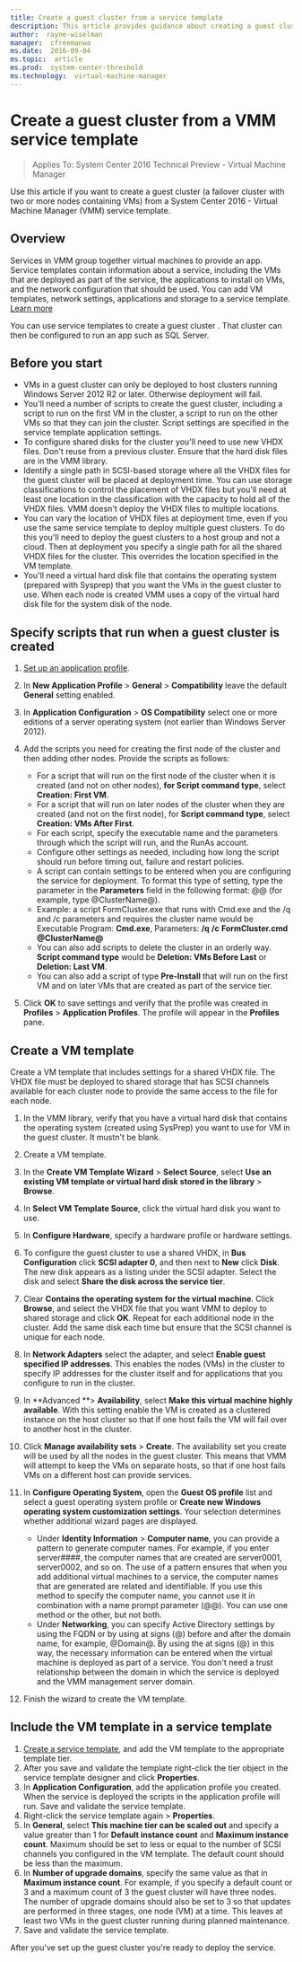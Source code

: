 ```yaml
---
title: Create a guest cluster from a service template
description: This article provides guidance about creating a guest cluster from a service tempalte
author:  rayne-wiselman
manager:  cfreemanwa
ms.date:  2016-09-04
ms.topic:  article
ms.prod:  system-center-threshold
ms.technology:  virtual-machine-manager
---
```


# Create a guest cluster from a VMM service template

>Applies To: System Center 2016 Technical Preview - Virtual Machine Manager

Use this article if you want to create a guest cluster (a failover cluster with two or more nodes containing VMs) from a System Center 2016 - Virtual Machine Manager (VMM) service template.

## Overview

Services in VMM group together virtual machines to provide an app. Service templates contain information about a service, including the VMs that are deployed as part of the service, the applications to install on VMs, and the network configuration that should be used. You can add VM templates, network settings, applications and storage to a service template. [Learn more](manage-library-add-service-templates.md)

You can use service templates to create a guest cluster . That cluster can then be configured to run an app such as SQL Server.


## Before you start

- VMs in a guest cluster can only be deployed to host clusters running Windows Server 2012 R2 or later. Otherwise deployment will fail.
- You'll need a number of scripts to create the guest cluster, including a script to run on the first VM in the cluster, a script to run on the other VMs so that they can join the cluster. Script settings are specified in the service template application settings.
- To configure shared disks for the cluster you'll need to use new VHDX files. Don't reuse from a previous cluster. Ensure that the hard disk files are in the VMM library.
- Identify a single path in SCSI-based storage where all the VHDX files for the guest cluster will be placed at deployment time. You can use storage classifications to control the placement of VHDX files but you'll need at least one location in the classification with the capacity to hold all of the VHDX files. VMM doesn't deploy the VHDX files to multiple locations.
- You can vary the location of VHDX files at deployment time, even if you use the same service template to deploy multiple guest clusters. To do this you'll need to deploy the guest clusters to a host group and not a cloud. Then at deployment you specify a single path for all the shared VHDX files for the cluster. This overrides the location specified in the VM template.
- You'll need a virtual hard disk file that contains the operating system (prepared with Sysprep) that you want the VMs in the guest cluster to use. When each node is created VMM uses a copy of the virtual hard disk file for the system disk of the node.


## Specify scripts that run when a guest cluster is created

1. [Set up an application profile](manage-library-add-profiles.md#create-an-application-profile).
2. In **New Application Profile** > **General** > **Compatibility** leave the default **General** setting enabled.
3. In **Application Configuration** > **OS Compatibility** select one or more editions of a server operating system (not earlier than Windows Server 2012).
4. Add the scripts you need for creating the first node of the cluster and then adding other nodes. Provide the scripts as follows:

	- For a script that will run on the first node of the cluster when it is created (and not on other nodes), **for Script command type**, select **Creation: First VM**.
	- For a script that will run on later nodes of the cluster when they are created (and not on the first node), for **Script command type**, select **Creation: VMs After First**.
	- For each script, specify the executable name and the parameters through which the script will run, and the RunAs account.
	- Configure other settings as needed, including how long the script should run before timing out, failure and restart policies.
	- A script can contain settings to be entered when you are configuring the service for deployment. To format this type of setting, type the parameter in the **Parameters** field in the following format: @<SettingLabel>@ (for example, type @ClusterName@).
	- Example: a script FormCluster.exe that runs with Cmd.exe and the /q and /c parameters and requires the cluster name would be Executable Program: **Cmd.exe**, Parameters: **/q** **/c** **FormCluster.cmd** **@ClusterName@**
	- You can also add scripts to delete the cluster in an orderly way. **Script command type** would be **Deletion: VMs Before Last** or **Deletion: Last VM**.
	- You can also add a script of type **Pre-Install** that will run on the first VM and on later VMs that are created as part of the service tier.
5. Click **OK** to save settings and verify that the profile was created in **Profiles** > **Application Profiles**. The profile will appear in the **Profiles** pane.


## Create a VM template

Create a VM template that includes settings for a shared VHDX file. The VHDX file must be deployed to shared storage that has SCSI channels available for each cluster node to provide the same access to the file for each node.

1. In the VMM library, verify that you have a virtual hard disk that contains the operating system (created using SysPrep) you want to use for VM in the guest cluster. It mustn't be blank.
2. Create a VM template.
3. In the **Create VM Template Wizard** > **Select Source**, select **Use an existing VM template or virtual hard disk stored in the library** > **Browse**.
4. In **Select VM Template Source**, click the virtual hard disk you want to use.
5. In **Configure Hardware**, specify a hardware profile or hardware settings.
6. To configure the guest cluster to use a shared VHDX, in **Bus Configuration** click **SCSI adapter 0**, and then next to **New** click **Disk**. The new disk appears as a listing under the SCSI adapter. Select the disk and select **Share the disk across the service tier**.
7. Clear **Contains the operating system for the virtual machine**. Click **Browse**, and select the VHDX file that you want VMM to deploy to shared storage and click **OK**. Repeat for each additional node in the cluster. Add the same disk each time but ensure that the SCSI channel is unique for each node.
6. In **Network Adapters** select the adapter, and select **Enable guest specified IP addresses**. This enables the nodes (VMs) in the cluster to specify IP addresses for the cluster itself and for applications that you configure to run in the cluster.
7. In **Advanced **> **Availability**, select **Make this virtual machine highly available**. With this setting enable the VM is created as a clustered instance on the host cluster so that if one host fails the VM will fail over to another host in the cluster.
8. Click **Manage availability sets** > **Create**. The availability set you create will be used by all the nodes in the guest cluster. This means that VMM will attempt to keep the VMs on separate hosts, so that if one host fails VMs on a different host can provide services.
9. In **Configure Operating System**, open the **Guest OS profile** list and select a guest operating system profile or **Create new Windows operating system customization settings**. Your selection determines whether additional wizard pages are displayed.

	- Under **Identity Information** > **Computer name**, you can provide a pattern to generate computer names. For example, if you enter server####, the computer names that are created are server0001, server0002, and so on. The use of a pattern ensures that when you add additional virtual machines to a service, the computer names that are generated are related and identifiable. If you use this method to specify the computer name, you cannot use it in combination with a name prompt parameter (@<name>@). You can use one method or the other, but not both.
	- Under **Networking**, you can specify Active Directory settings by using the FQDN or by using at signs (@) before and after the domain name, for example, @Domain@. By using the at signs (@) in this way, the necessary information can be entered when the virtual machine is deployed as part of a service. You don't need a trust relationship between the domain in which the service is deployed and the VMM management server domain.

10. Finish the wizard to create the VM template.


## Include the VM template in a service template

1. [Create a service template](manage-library-add-service-templates.md), and add the VM template to the appropriate template tier.
2. After you save and validate the template right-click the tier object in the service template designer and click **Properties**.
3. In **Application Configuration**, add the application profile you created. When the service is deployed the scripts in the application profile will run. Save and validate the service template.
3. Right-click the service template again > **Properties**.
4. In **General**, select **This machine tier can be scaled out** and specify a value greater than 1 for **Default instance count** and **Maximum instance count**. Maximum should be set to less or equal to the number of SCSI channels you configured in the VM template. The default count should be less than the maximum.
5. In **Number of upgrade domains**, specify the same value as that in **Maximum instance count**. For example, if you specify a default count or 3 and a maximum count of 3 the guest cluster will have three nodes. The number of upgrade domains should also be set to 3 so that updates are performed in three stages, one node (VM) at a time. This leaves at least two VMs in the guest cluster running during planned maintenance.
6. Save and validate the service template.


After you've set up the guest cluster you're ready to deploy the service.

